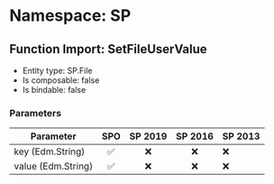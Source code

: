 # Namespace: SP

## Function Import: SetFileUserValue

- Entity type: SP.File
- Is composable: false
- Is bindable: false

### Parameters

Parameter | SPO | SP 2019 | SP 2016 | SP 2013
----------|:---:|:-------:|:-------:|:-------
key (Edm.String) | ✅ | ❌ | ❌ | ❌
value (Edm.String) | ✅ | ❌ | ❌ | ❌
